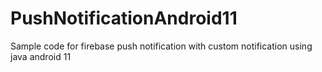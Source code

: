 # PushNotificationAndroid11
Sample code for firebase push notification with custom notification using java android 11
